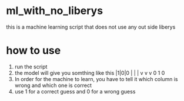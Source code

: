 # ml_with_no_liberys
this is a machine learning script that does not use any out side liberys
# how to use
1. run the script
2. the model will give you somthing like this
|1|0|0
 | | |
 v v v
 0 1 0
 3. In order for the machine to learn, you have to tell it which column is wrong and which one is correct
 4. use 1 for a correct guess and 0 for a wrong guess
